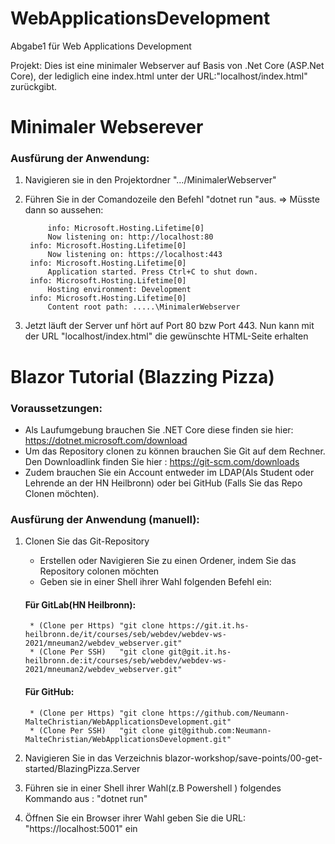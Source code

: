 # WebApplicationsDevelopment
Abgabe1 für Web Applications Development

Projekt: 
Dies ist eine minimaler Webserver auf Basis von .Net Core (ASP.Net Core), der lediglich eine index.html unter der URL:"localhost/index.html" zurückgibt.




# Minimaler Webserever 
### Ausfürung der Anwendung:
1. Navigieren sie in den Projektordner ".../MinimalerWebserver"
2. Führen Sie in der Comandozeile den Befehl "dotnet run "aus.
        => Müsste dann so aussehen:

            info: Microsoft.Hosting.Lifetime[0]
            Now listening on: http://localhost:80
        info: Microsoft.Hosting.Lifetime[0]
            Now listening on: https://localhost:443
        info: Microsoft.Hosting.Lifetime[0]
            Application started. Press Ctrl+C to shut down.
        info: Microsoft.Hosting.Lifetime[0]
            Hosting environment: Development
        info: Microsoft.Hosting.Lifetime[0]
            Content root path: .....\MinimalerWebserver

3. Jetzt läuft der Server unf hört auf Port 80 bzw Port 443. Nun kann mit der URL "localhost/index.html" die gewünschte HTML-Seite erhalten

# Blazor Tutorial (Blazzing Pizza)

### Voraussetzungen:

* Als Laufumgebung brauchen Sie  .NET Core diese finden sie hier: https://dotnet.microsoft.com/download
* Um das Repository clonen zu können brauchen Sie Git auf dem Rechner. Den Downloadlink finden Sie hier : https://git-scm.com/downloads
* Zudem brauchen Sie ein Account entweder im LDAP(Als Student oder Lehrende an der HN Heilbronn) oder bei GitHub (Falls Sie das Repo Clonen möchten).

### Ausfürung der Anwendung (manuell):

1. Clonen Sie das Git-Repository
    * Erstellen oder Navigieren Sie zu einen Ordener, indem Sie das Repository colonen möchten
    * Geben sie in einer Shell ihrer Wahl folgenden Befehl ein:

   #### Für GitLab(HN Heilbronn):
        * (Clone per Https) "git clone https://git.it.hs-heilbronn.de/it/courses/seb/webdev/webdev-ws-2021/mneuman2/webdev_webserver.git"
        * (Clone Per SSH)   "git clone git@git.it.hs-heilbronn.de:it/courses/seb/webdev/webdev-ws-2021/mneuman2/webdev_webserver.git"
   #### Für GitHub:
        * (Clone per Https) "git clone https://github.com/Neumann-MalteChristian/WebApplicationsDevelopment.git"
        * (Clone Per SSH)   "git clone git@github.com:Neumann-MalteChristian/WebApplicationsDevelopment.git" 

2. Navigieren Sie in das Verzeichnis blazor-workshop/save-points/00-get-started/BlazingPizza.Server
3. Führen sie in einer Shell ihrer Wahl(z.B Powershell ) folgendes Kommando aus : "dotnet run"
4. Öffnen Sie ein Browser ihrer Wahl geben Sie die URL: "https://localhost:5001" ein
    
